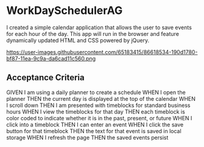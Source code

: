 # WorkDaySchedulerAG

I created a simple calendar application that allows the user to save events for each hour of the day. This app will run in the browser and feature dynamically updated HTML and CSS powered by jQuery.

https://user-images.githubusercontent.com/65183415/86618534-190d1780-bf87-11ea-9c9a-da6cad11c560.png


## Acceptance Criteria
GIVEN I am using a daily planner to create a schedule
WHEN I open the planner
THEN the current day is displayed at the top of the calendar
WHEN I scroll down
THEN I am presented with timeblocks for standard business hours
WHEN I view the timeblocks for that day
THEN each timeblock is color coded to indicate whether it is in the past, present, or future
WHEN I click into a timeblock
THEN I can enter an event
WHEN I click the save button for that timeblock
THEN the text for that event is saved in local storage
WHEN I refresh the page
THEN the saved events persist